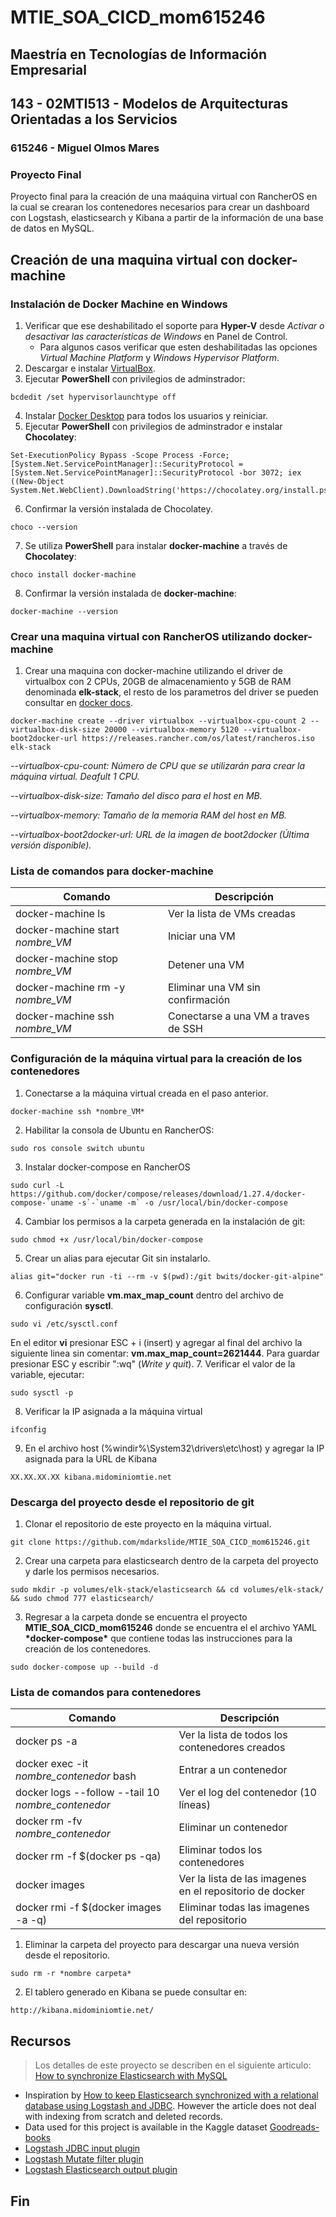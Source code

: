 # MTIE_SOA_CICD_mom615246
## Maestría en Tecnologías de Información Empresarial
## 143 - 02MTI513 - Modelos de Arquitecturas Orientadas a los Servicios
### 615246 - Miguel Olmos Mares 
### Proyecto Final

Proyecto final para la creación de una maáquina virtual con RancherOS en la cual se crearan los contenedores necesarios para crear un dashboard con Logstash, elasticsearch y Kibana a partir de la información de una base de datos en MySQL.

## Creación de una maquina virtual con docker-machine
### Instalación de Docker Machine en Windows
1. Verificar que ese deshabilitado el soporte para **Hyper-V** desde *Activar o desactivar las características de Windows* en Panel de Control. 
   - Para algunos casos verificar que esten deshabilitadas las opciones *Virtual Machine Platform* y *Windows Hypervisor Platform*. 
2. Descargar e instalar [VirtualBox](https://www.virtualbox.org/wiki/Downloads). 
3. Ejecutar **PowerShell** con privilegios de adminstrador: 
``` 
bcdedit /set hypervisorlaunchtype off 
``` 
4. Instalar [Docker Desktop](https://www.docker.com/products/docker-desktop) para todos los usuarios y reiniciar.
5. Ejecutar **PowerShell** con privilegios de adminstrador e instalar **Chocolatey**: 
``` 
Set-ExecutionPolicy Bypass -Scope Process -Force; [System.Net.ServicePointManager]::SecurityProtocol = [System.Net.ServicePointManager]::SecurityProtocol -bor 3072; iex ((New-Object System.Net.WebClient).DownloadString('https://chocolatey.org/install.ps1')) 
``` 
6. Confirmar la versión instalada de Chocolatey. 
``` 
choco --version
``` 
7. Se utiliza **PowerShell** para instalar **docker-machine** a través de **Chocolatey**: 
``` 
choco install docker-machine 
``` 
8. Confirmar la versión instalada de **docker-machine**: 
``` 
docker-machine --version 
``` 
### Crear una maquina virtual con RancherOS utilizando docker-machine
1. Crear una maquina con docker-machine utilizando el driver de virtualbox con 2 CPUs, 20GB de almacenamiento y 5GB de RAM denominada **elk-stack**, el resto de los parametros del driver se pueden consultar en [docker docs](http://docs.docker.oeynet.com/machine/drivers/virtualbox/#options). 
``` 
docker-machine create --driver virtualbox --virtualbox-cpu-count 2 --virtualbox-disk-size 20000 --virtualbox-memory 5120 --virtualbox-boot2docker-url https://releases.rancher.com/os/latest/rancheros.iso elk-stack
``` 
_--virtualbox-cpu-count: Número de CPU que se utilizarán para crear la máquina virtual. Deafult 1 CPU._ 
 
_--virtualbox-disk-size: Tamaño del disco para el host en MB._ 
 
_--virtualbox-memory: Tamaño de la memoria RAM del host en MB._ 
 
_--virtualbox-boot2docker-url: URL de la imagen de boot2docker (Última versión disponible)._ 
 
### Lista de comandos para docker-machine
Comando | Descripción
------------ | -------------
docker-machine ls | Ver la lista de VMs creadas
docker-machine start *nombre_VM* | Iniciar una VM
docker-machine stop *nombre_VM* | Detener una VM
docker-machine rm -y *nombre_VM* | Eliminar una VM sin confirmación
docker-machine ssh *nombre_VM* | Conectarse a una VM a traves de SSH

### Configuración de la máquina virtual para la creación de los contenedores 
1. Conectarse a la máquina virtual creada en el paso anterior. 
``` 
docker-machine ssh *nombre_VM* 
``` 
2. Habilitar la consola de Ubuntu en RancherOS:
``` 
sudo ros console switch ubuntu 
``` 
3. Instalar docker-compose en RancherOS
``` 
sudo curl -L https://github.com/docker/compose/releases/download/1.27.4/docker-compose-`uname -s`-`uname -m` -o /usr/local/bin/docker-compose
``` 
4. Cambiar los permisos a la carpeta generada en la instalación de git:
```
sudo chmod +x /usr/local/bin/docker-compose
```
5. Crear un alias para ejecutar Git sin instalarlo. 
``` 
alias git="docker run -ti --rm -v $(pwd):/git bwits/docker-git-alpine" 
``` 
6. Configurar variable **vm.max_map_count** dentro del archivo de configuración **sysctl**. 
``` 
sudo vi /etc/sysctl.conf 
``` 
En el editor **vi** presionar ESC + i (insert) y agregar al final del archivo la siguiente linea sin comentar: 
**vm.max_map_count=2621444**.
Para guardar presionar ESC y escribir ":wq" (*Write y quit*).
7. Verificar el valor de la variable, ejecutar:
``` 
sudo sysctl -p 
``` 
8. Verificar la IP asignada a la máquina virtual
``` 
ifconfig 
``` 
9. En el archivo host (%windir%\System32\drivers\etc\host) y agregar la IP asignada para la URL de Kibana
``` 
XX.XX.XX.XX	kibana.midominiomtie.net
``` 
### Descarga del proyecto desde el repositorio de git
1. Clonar el repositorio de este proyecto en la máquina virtual. 
``` 
git clone https://github.com/mdarkslide/MTIE_SOA_CICD_mom615246.git
``` 
2. Crear una carpeta para elasticsearch dentro de la carpeta del proyecto y darle los permisos necesarios. 
``` 
sudo mkdir -p volumes/elk-stack/elasticsearch && cd volumes/elk-stack/ && sudo chmod 777 elasticsearch/ 
``` 
3. Regresar a la carpeta donde se encuentra el proyecto **MTIE_SOA_CICD_mom615246** donde se encuentra el  el archivo YAML **\*docker-compose\*** que contiene todas las instrucciones para la creación de los contenedores. 
``` 
sudo docker-compose up --build -d 
``` 
### Lista de comandos para contenedores
Comando | Descripción
------------ | -------------
docker ps -a | Ver la lista de todos los contenedores creados
docker exec -it *nombre_contenedor* bash | Entrar a un contenedor
docker logs --follow --tail 10 *nombre_contenedor* | Ver el log del contenedor (10 líneas)
docker rm -fv *nombre_contenedor* | Eliminar un contenedor
docker rm -f $(docker ps -qa) | Eliminar todos los contenedores
docker images | Ver la lista de las imagenes en el repositorio de docker
docker rmi -f $(docker images -a -q) | Eliminar todas las imagenes del repositorio

1. Eliminar la carpeta del proyecto para descargar una nueva versión desde el repositorio.
``` 
sudo rm -r *nombre carpeta*
``` 
2. El tablero generado en Kibana se puede consultar en:
``` 
http://kibana.midominiomtie.net/
``` 
## Recursos
> Los detalles de este proyecto se describen en el siguiente articulo: [How to synchronize Elasticsearch with MySQL](https://towardsdatascience.com/how-to-synchronize-elasticsearch-with-mysql-ed32fc57b339)
- Inspiration by [How to keep Elasticsearch synchronized with a relational database using Logstash and JDBC](https://www.elastic.co/blog/how-to-keep-elasticsearch-synchronized-with-a-relational-database-using-logstash). However the article does not deal with indexing from scratch and deleted records.
- Data used for this project is available in the Kaggle dataset [Goodreads-books](https://www.kaggle.com/jealousleopard/goodreadsbooks)
- [Logstash JDBC input plugin](https://www.elastic.co/guide/en/logstash/current/plugins-inputs-jdbc.html)
- [Logstash Mutate filter plugin](https://www.elastic.co/guide/en/logstash/current/plugins-filters-mutate.html)
- [Logstash Elasticsearch output plugin](https://www.elastic.co/guide/en/logstash/current/plugins-outputs-elasticsearch.html)
## Fin